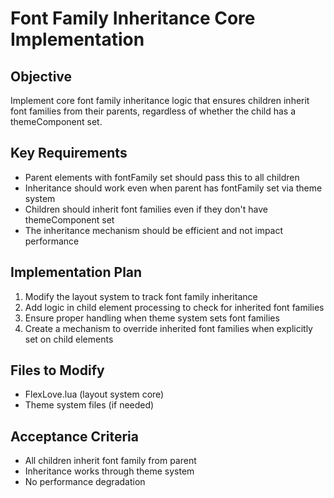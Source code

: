 # Font Family Inheritance Core Implementation

## Objective
Implement core font family inheritance logic that ensures children inherit font families from their parents, regardless of whether the child has a themeComponent set.

## Key Requirements
- Parent elements with fontFamily set should pass this to all children
- Inheritance should work even when parent has fontFamily set via theme system
- Children should inherit font families even if they don't have themeComponent set
- The inheritance mechanism should be efficient and not impact performance

## Implementation Plan
1. Modify the layout system to track font family inheritance
2. Add logic in child element processing to check for inherited font families
3. Ensure proper handling when theme system sets font families
4. Create a mechanism to override inherited font families when explicitly set on child elements

## Files to Modify
- FlexLove.lua (layout system core)
- Theme system files (if needed)

## Acceptance Criteria
- All children inherit font family from parent
- Inheritance works through theme system
- No performance degradation